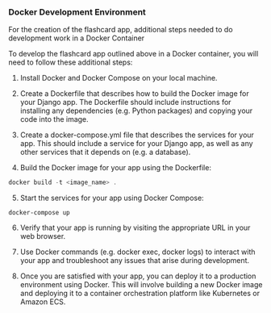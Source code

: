 ### Docker Development Environment

For the creation of the flashcard app, additional steps needed to do development work in a Docker Container  

To develop the flashcard app outlined above in a Docker container, you will need to follow these additional steps:

1. Install Docker and Docker Compose on your local machine.

2. Create a Dockerfile that describes how to build the Docker image for your Django app. The Dockerfile should include instructions for installing any dependencies (e.g. Python packages) and copying your code into the image.

3. Create a docker-compose.yml file that describes the services for your app. This should include a service for your Django app, as well as any other services that it depends on (e.g. a database).

4. Build the Docker image for your app using the Dockerfile:

```php
docker build -t <image_name> .
```

5. Start the services for your app using Docker Compose:

```
docker-compose up
```

6. Verify that your app is running by visiting the appropriate URL in your web browser.

7. Use Docker commands (e.g. docker exec, docker logs) to interact with your app and troubleshoot any issues that arise during development.

8. Once you are satisfied with your app, you can deploy it to a production environment using Docker. This will involve building a new Docker image and deploying it to a container orchestration platform like Kubernetes or Amazon ECS.



